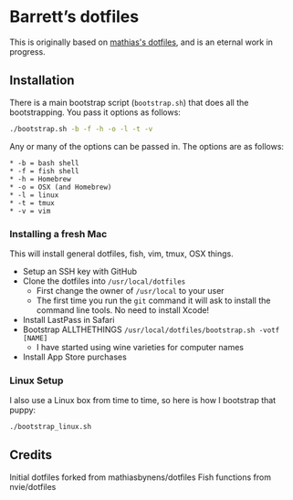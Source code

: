# Barrett’s dotfiles

This is originally based on [mathias's dotfiles](mathiasbynens/dotfiles), and is an eternal work in progress.

## Installation

There is a main bootstrap script (`bootstrap.sh`) that does all the bootstrapping. You pass it options as follows:

```bash
./bootstrap.sh -b -f -h -o -l -t -v
```

Any or many of the options can be passed in. The options are as follows:
```
* -b = bash shell
* -f = fish shell
* -h = Homebrew
* -o = OSX (and Homebrew)
* -l = linux
* -t = tmux
* -v = vim
```

### Installing a fresh Mac

This will install general dotfiles, fish, vim, tmux, OSX things.

* Setup an SSH key with GitHub
* Clone the dotfiles into `/usr/local/dotfiles`
	* First change the owner of `/usr/local` to your user
	* The first time you run the `git` command it will ask to install the command line tools. No need to install Xcode!
* Install LastPass in Safari
* Bootstrap ALLTHETHINGS `/usr/local/dotfiles/bootstrap.sh -votf [NAME]`
	* I have started using wine varieties for computer names
* Install App Store purchases

### Linux Setup

I also use a Linux box from time to time, so here is how I bootstrap that puppy:

```bash
./bootstrap_linux.sh
```

## Credits

Initial dotfiles forked from mathiasbynens/dotfiles
Fish functions from nvie/dotfiles
